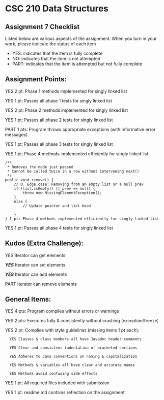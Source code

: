 # CSC 210 Data Structures

## Assignment 7 Checklist

Listed below are various aspects of the assignment. When you turn in
your work, please indicate the status of each item

- YES: indicates that the item is fully complete
- NO: indicates that the item is not attempted
- PART: indicates that the item is attempted but not fully complete

## Assignment Points:

YES 2 pt: Phase 1 methods implemented for singly linked list

YES 1 pt: Passes all phase 1 tests for singly linked list

YES 2 pt: Phase 2 methods implemented for singly linked list

YES 1 pt: Passes all phase 2 tests for singly linked list

PART 1 pts: Program throws appropriate exceptions (with informative error messages)

YES 1 pt: Passes all phase 3 tests for singly linked list

YES 1 pt: Phase 4 methods implemented efficiently for singly linked list

    /**
     * Removes the node just passed
     * Cannot be called twice in a row without intervening next()
     */
    public void remove() {
        // 0. Edge case: Removing from an empty list or a null prev
        if (list.isEmpty() || prev == null) {
            throw new MissingElementException();
        }
        else {
            // Update pointer and list head

        }
    } 1 pt: Phase 4 methods implemented efficiently for singly linked list

YES 1 pt: Passes all phase 4 tests for singly linked list

## Kudos (Extra Challenge):

YES Iterator can get elements

**_YES_** Iterator can set elements

**_YES_** Iterator can add elements

PART Iterator can remove elements

## General Items:

YES 4 pts: Program compiles without errors or warnings

YES 2 pts: Executes fully & consistently without crashing (exception/freeze)

YES 2 pt: Complies with style guidelines (missing items 1 pt each):

      YES Classes & class members all have Javadoc header comments

      YES Clear and consistent indentation of bracketed sections

      YES Adheres to Java conventions on naming & capitalization

      YES Methods & variables all have clear and accurate names

      YES Methods avoid confusing side effects

YES 1 pt: All required files included with submission

YES 1 pt: readme.md contains reflection on the assignment
